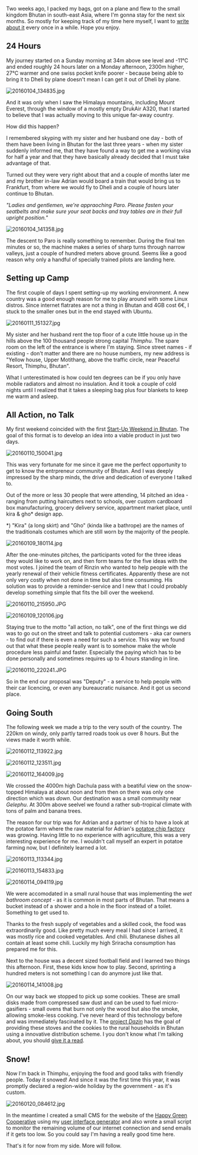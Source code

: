 Two weeks ago, I packed my bags, got on a plane and flew to the small kingdom Bhutan in south-east Asia, where I'm gonna stay for the next six months. So mostly for keeping track of my time here myself, I want to [write about it][category] every once in a while. Hope you enjoy.

[category]: http://blog.rtens.org/category/bhutan.html

## 24 Hours

My journey started on a Sunday morning at 34m above see level and -11°C and ended roughly 24 hours later on a Monday afternoon, 2300m higher, 27°C warmer and one swiss pocket knife poorer - because being able to bring it to Dheli by plane doesn't mean I can get it out of Dheli by plane.

![20160104_134835.jpg](static/img/bhutan/20160104_134835.jpg)

And it was only when I saw the Himalaya mountains, including Mount Everest, through the window of a mostly empty DrukAir A320, that I started to believe that I was actually moving to this unique far-away country.

How did this happen?

I remembered skyping with my sister and her husband one day - both of them have been living in Bhutan for the last three years - when my sister suddenly informed me, that they have found a way to get me a working visa for half a year and that they have basically already decided that I must take advantage of that.

Turned out they were very right about that and a couple of months later me and my brother in-law Adrian would board a train that would bring us to Frankfurt, from where we would fly to Dheli and a couple of hours later continue to Bhutan.

*"Ladies and gentlemen, we're appraoching Paro. Please fasten your seatbelts and make sure your seat backs and tray tables are in their full upright position."*

![20160104_141358.jpg](static/img/bhutan/20160104_141358.jpg)

The descent to Paro is really something to remember. During the final ten minutes or so, the machine makes a series of sharp turns through narrow valleys, just a couple of hundred meters above ground. Seems like a good reason why only a handful of specially trained pilots are landing here.

## Setting up Camp

The first couple of days I spent setting-up my working environment. A new country was a good enough reason for me to play around with some Linux distros. Since internet flatrates are not a thing in Bhutan and 4GB cost 6€, I stuck to the smaller ones but in the end stayed with Ubuntu.

![20160111_151327.jpg](static/img/bhutan/20160111_151327.jpg)

My sister and her husband rent the top floor of a cute little house up in the hills above the 100 thousand people strong capital *Thimphu*. The spare room on the left of the entrance is where I'm staying. Since street names - if existing - don't matter and there are no house numbers, my new address is "Yellow house, Upper Motithang, above the traffic circle, near Peaceful Resort, Thimphu, Bhutan".

What I unterestimated is how could ten degrees can be if you only have mobile radiators and almost no insulation. And it took a couple of cold nights until I realized that it takes a sleeping bag plus four blankets to keep me warm and asleep.

## All Action, no Talk

My first weekend coincided with the first [Start-Up Weekend in Bhutan][swbhutan]. The goal of this format is to develop an idea into a viable product in just two days.

![20160110_150041.jpg](static/img/bhutan/20160110_150041.jpg)

This was very fortunate for me since it gave me the perfect opportunity to get to know the entrpreneur community of Bhutan. And I was deeply impressed by the sharp minds, the drive and dedication of everyone I talked to.

Out of the more or less 30 people that were attending, 14 pitched an idea - ranging from putting haircutters next to schools, over custom cardboard box manufacturing, grocery delivery service, appartment market place, until kira & gho* design app.

*) "Kira" (a long skirt) and "Gho" (kinda like a bathrope) are the names of the traditionals costumes which are still worn by the majority of the people.

![20160109_180114.jpg](static/img/bhutan/20160109_180114.jpg)

After the one-minutes pitches, the participants voted for the three ideas they would like to work on, and then form teams for the five ideas with the most votes. I joined the team of Rinzin who wanted to help people with the yearly renewal of their vehicle fitness certificates. Apparently these are not only very costly when not done in time but also time consuming. His solution was to provide a reminder-service and I new that I could probably develop something simple that fits the bill over the weekend.

![20160110_215950.JPG](static/img/bhutan/20160110_215950.JPG)

![20160109_120106.jpg](static/img/bhutan/20160109_120106.jpg)

Staying true to the motto "all action, no talk", one of the first things we did was to go out on the street and talk to potential customers - aka car owners - to find out if there is even a need for such a service. This way we found out that what these people really want is to somehow make the whole procedure less painful and faster. Especially the paying which has to be done personally and sometimes requires up to 4 hours standing in line.

![20160110_220241.JPG](static/img/bhutan/20160110_220241.JPG)

So in the end our proposal was "Deputy" - a service to help people with their car licencing, or even any bureaucratic nuisance. And it got us second place.

[swbhutan]: http://www.molhr.gov.bt/molhr/?p=2981


## Going South

The following week we made a trip to the very south of the country. The 220km on windy, only partly tarred roads took us over 8 hours. But the views made it worth while.

![20160112_113922.jpg](static/img/bhutan/20160112_113922.jpg)

![20160112_123511.jpg](static/img/bhutan/20160112_123511.jpg)

![20160112_164009.jpg](static/img/bhutan/20160112_164009.jpg)

We crossed the 4000m high Dachula pass with a beatiful view on the snow-topped Himalaya at about noon and from then on there was only one direction which was *down*. Our destination was a small community near *Gelephu*. At 300m above seelvel we found a rather sub-tropical climate with tons of palm and banana trees.

The reason for our trip was for Adrian and a partner of his to have a look at the potatoe farm where the raw material for Adrian's [potatoe chip factory][happychips] was growing. Having little to no experience with agriculture, this was a very interesting experience for me. I wouldn't call myself an expert in potatoe farming now, but I definitely learned a lot.

[happychips]: http://happy.bt/chips

![20160113_113344.jpg](static/img/bhutan/20160113_113344.jpg)

![20160113_154833.jpg](static/img/bhutan/20160113_154833.jpg)

![20160114_094119.jpg](static/img/bhutan/20160114_094119.jpg)

We were accomodated in a small rural house that was implementing the *wet bathroom concept* - as it is common in most parts of Bhutan. That means a bucket instead of a shower and a hole in the floor instead of a toilet. Something to get used to.

Thanks to the fresh supply of vegetables and a skilled cook, the food was extraordinarily good. Like pretty much every meal I had since I arrived, it was mostly rice and cooked vegetables. And chili. Bhutanese dishes all contain at least some chili. Luckily my high Sriracha consumption has prepared me for this.

Next to the house was a decent sized football field and I learned two things this afternoon. First, these kids know how to play. Second, sprinting a hundred meters is not something I can do anymore just like that.

![20160114_141008.jpg](static/img/bhutan/20160114_141008.jpg)

On our way back we stopped to pick up some cookies. These are small disks made from compressed saw dust and can be used to fuel micro-gasifiers - small ovens that burn not only the wood but also the smoke, allowing smoke-less cooking. I've never heard of this technology before and was immediately fascinated by it. The [project *Dazin*][dazin] has the goal of providing these stoves and the cookies to the rural households in Bhutan using a innovative distribution scheme. I you don't know what I'm talking about, you should [give it a read][dazin].

[dazin]: http://dazin.org


## Snow!

Now I'm back in Thimphu, enjoying the food and good talks with friendly people. Today it snowed! And since it was the first time this year, it was promptly declared a region-wide holiday by the government - as it's custom.

![20160120_084612.jpg](static/img/bhutan/20160120_084612.jpg)

In the meantime I created a small CMS for the website of the [Happy Green Cooperative][hgc] using my [user interface generator][domin] and also wrote a small script to monitor the remaining volume of our internet connection and send emails if it gets too low. So you could say I'm having a really good time here.

That's it for now from my side. More will follow.

[hgc]: http://happy.bt/
[domin]: https://github.com/rtens/domin
